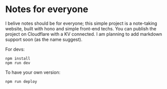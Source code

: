 # Notes for everyone
I belive notes should be for everyone; this simple project is a note-taking website, built with hono and simple front-end techs.
You can publish the project on Cloudflare with a KV connected.
I am planning to add markdown support soon (as the name suggest).

For devs:
```
npm install
npm run dev
```
To have your own version:
```
npm run deploy
```
